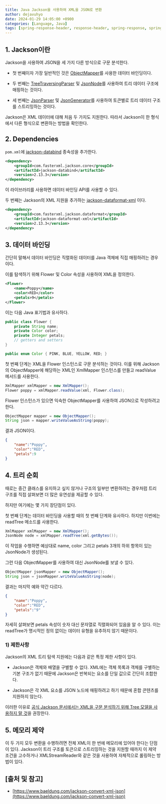 ```yaml
---
title: Java Jackson을 사용하여 XML을 JSON로 변환
author: dejavuhyo
date: 2024-01-29 14:05:00 +0900
categories: [Language, Java]
tags: [spring-response-header, response-header, spring-response, spring-header, 응답-헤더, 스프링-헤더]
---
```


## 1. Jackson이란
Jackson을 사용하여 JSON을 세 가지 다른 방식으로 구문 분석한다.

* 첫 번째이자 가장 일반적인 것은 [ObjectMapper](https://fasterxml.github.io/jackson-databind/javadoc/2.9/com/fasterxml/jackson/databind/ObjectMapper.html)를 사용한 데이터 바인딩이다.

* 두 번째는 [TreeTraversingParser](http://fasterxml.github.io/jackson-databind/javadoc/2.9/com/fasterxml/jackson/databind/node/TreeTraversingParser.html) 및 [JsonNode](http://fasterxml.github.io/jackson-databind/javadoc/2.9/com/fasterxml/jackson/databind/JsonNode.html)를 사용하여 트리 데이터 구조에 매핑하는 것이다.

* 세 번째는 [JsonParser](https://fasterxml.github.io/jackson-core/javadoc/2.9/com/fasterxml/jackson/core/JsonParser.html) 및 [JsonGenerator](https://fasterxml.github.io/jackson-core/javadoc/2.9/com/fasterxml/jackson/core/JsonGenerator.html?is-external=true)를 사용하여 토큰별로 트리 데이터 구조를 스트리밍하는 것이다.

Jackson은 XML 데이터에 대해 처음 두 가지도 지원한다. 따라서 Jackson이 한 형식에서 다른 형식으로 변환하는 방법을 확인한다.

## 2. Dependencies
`pom.xml`에 [jackson-databind](https://mvnrepository.com/artifact/com.fasterxml.jackson.core/jackson-databind) 종속성을 추가한다.

```xml
<dependency>
    <groupId>com.fasterxml.jackson.core</groupId>
    <artifactId>jackson-databind</artifactId>
    <version>2.13.3</version>
</dependency>
```

이 라이브러리를 사용하면 데이터 바인딩 API를 사용할 수 있다.

두 번째는 Jackson의 XML 지원을 추가하는 [jackson-dataformat-xml](https://mvnrepository.com/artifact/com.fasterxml.jackson.dataformat/jackson-dataformat-xml) 이다.

```xml
<dependency>
    <groupId>com.fasterxml.jackson.dataformat</groupId>
    <artifactId>jackson-dataformat-xml</artifactId>
    <version>2.13.3</version>
</dependency>
```

## 3. 데이터 바인딩
간단히 말해서 데이터 바인딩은 직렬화된 데이터를 Java 객체에 직접 매핑하려는 경우이다.

이를 탐색하기 위해 Flower 및 Color 속성을 사용하여 XML을 정의한다.

```xml
<Flower>
    <name>Poppy</name>
    <color>RED</color>
    <petals>9</petals>
</Flower>
```

이는 다음 Java 표기법과 유사하다.

```java
public class Flower {
    private String name;
    private Color color;
    private Integer petals;
    // getters and setters
}

public enum Color { PINK, BLUE, YELLOW, RED; }
```

첫 번째 단계는 XML을 Flower 인스턴스로 구문 분석하는 것이다. 이를 위해 Jackson의 ObjectMapper에 해당하는 XML인 XmlMapper 인스턴스를 만들고 readValue 메서드를 사용한다.

```java
XmlMapper xmlMapper = new XmlMapper();
Flower poppy = xmlMapper.readValue(xml, Flower.class);
```

Flower 인스턴스가 있으면 익숙한 ObjectMapper를 사용하여 JSON으로 작성하려고 한다.

```java
ObjectMapper mapper = new ObjectMapper();
String json = mapper.writeValueAsString(poppy);
```

결과 JSON이다.

```json
{
    "name":"Poppy",
    "color":"RED",
    "petals":9
}
```

## 4. 트리 순회
때로는 중간 클래스를 유지하고 싶지 않거나 구조의 일부만 변환하려는 경우처럼 트리 구조를 직접 살펴보면 더 많은 유연성을 제공할 수 있다.

하지만 여기에는 몇 가지 장단점이 있다.

첫 번째 단계는 데이터 바인딩을 사용할 때의 첫 번째 단계와 유사하다. 하지만 이번에는 readTree 메소드를 사용한다.

```java
XmlMapper xmlMapper = new XmlMapper();
JsonNode node = xmlMapper.readTree(xml.getBytes());
```

이 작업을 수행하면 예상대로 name, color 그리고 petals 3개의 하위 항목이 있는 JsonNode가 생성된다.

그런 다음 ObjectMapper를 사용하여 대신 JsonNode를 보낼 수 있다.

```java
ObjectMapper jsonMapper = new ObjectMapper();
String json = jsonMapper.writeValueAsString(node);
```

결과는 마지막 예와 약간 다르다.

```json
{
    "name":"Poppy",
    "color":"RED",
    "petals":"9"
}
```

자세히 살펴보면 petals 속성이 숫자 대신 문자열로 직렬화되어 있음을 알 수 있다. 이는 readTree가 명시적인 정의 없이는 데이터 유형을 유추하지 않기 때문이다.

### 1) 제한사항
Jackson의 XML 트리 탐색 지원에는 다음과 같은 특정 제한 사항이 있다.

* Jackson은 객체와 배열을 구별할 수 없다. XML에는 객체 목록과 객체를 구별하는 기본 구조가 없기 때문에 Jackson은 반복되는 요소를 단일 값으로 간단히 조합한다.

* Jackson은 각 XML 요소를 JSON 노드에 매핑하려고 하기 때문에 혼합 콘텐츠를 지원하지 않는다.

이러한 이유로 [공식 Jackson 문서에서는 XML을 구문 분석하기 위해 Tree 모델을 사용하지 말 것](https://github.com/FasterXML/jackson-dataformat-xml#known-limitations)을 권장한다.

## 5. 메모리 제약
이 두 가지 모두 변환을 수행하려면 전체 XML이 한 번에 메모리에 있어야 한다는 단점이 있다. Jackson이 트리 구조를 토큰으로 스트리밍하는 것을 지원할 때까지 이 제약 조건을 고수하거나 XMLStreamReader와 같은 것을 사용하여 자체적으로 롤링하는 방법이 있다.

## [출처 및 참고]
* [https://www.baeldung.com/jackson-convert-xml-json](https://www.baeldung.com/jackson-convert-xml-json)
